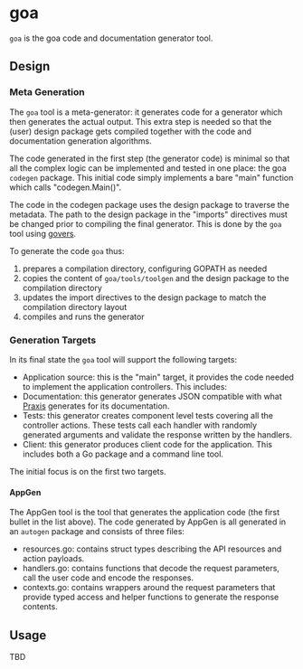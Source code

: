 # goa

`goa` is the goa code and documentation generator tool.

## Design

### Meta Generation

The `goa` tool is a meta-generator: it generates code for a generator which then generates the
actual output. This extra step is needed so that the (user) design package gets compiled together
with the code and documentation generation algorithms.

The code generated in the first step (the generator code) is minimal so that all the complex logic
can be implemented and tested in one place: the goa `codegen` package. This initial code simply
implements a bare "main" function which calls "codegen.Main()".

The code in the codegen package uses the design package to traverse the metadata. The path to the
design package in the "imports" directives must be changed prior to compiling the final generator.
This is done by the `goa` tool using [govers](github.com/rogpeppe/govers).

To generate the code `goa` thus:
1. prepares a compilation directory, configuring GOPATH as needed
2. copies the content of `goa/tools/toolgen` and the design package to the compilation directory
3. updates the import directives to the design package to match the compilation directory layout
4. compiles and runs the generator 

### Generation Targets

In its final state the `goa` tool will support the following targets:
* Application source: this is the "main" target, it provides the code needed to implement the
  application controllers. This includes:
* Documentation: this generator generates JSON compatible with what [Praxis](http://praxis-framework.io)
  generates for its documentation.
* Tests: this generator creates component level tests covering all the controller actions. These
  tests call each handler with randomly generated arguments and validate the response written by
  the handlers.
* Client: this generator produces client code for the application. This includes both a Go package
  and a command line tool.

The initial focus is on the first two targets.

#### AppGen

The AppGen tool is the tool that generates the application code (the first bullet in the list
above). The code generated by AppGen is all generated in an `autogen` package and consists of
three files:
* resources.go: contains struct types describing the API resources and action payloads.
* handlers.go: contains functions that decode the request parameters, call the user code and encode the responses.
* contexts.go: contains wrappers around the request parameters that provide typed access and helper functions to generate the response contents.

## Usage

TBD
